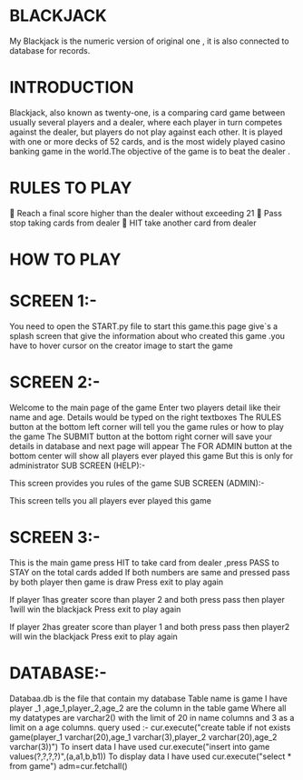 # BLACKJACK
My Blackjack is the numeric version of original one , it is also connected to database for records.
# INTRODUCTION
Blackjack, also known as twenty-one, is a comparing card game between usually several players and a dealer, where each player in turn competes against the dealer, but players do not play against each other. It is played with one or more decks of 52 cards, and is the most widely played casino banking game in the world.The objective of the game is to beat the dealer .
# RULES TO PLAY
	Reach a final score higher than the dealer without exceeding 21
	Pass stop taking cards from dealer
	HIT take another card  from dealer
# HOW TO PLAY
# SCREEN 1:-
 
You need to open the START.py file to start this game.this page give`s a splash screen that give the information about who created this game .you have to hover cursor on the creator image to start the game
# SCREEN 2:-
 


Welcome to the main page of the game Enter two players detail like their name and age.
Details would be  typed  on the right textboxes 
The RULES button at the bottom left corner will tell you the game rules or how to play the game 
The SUBMIT button at the bottom right corner will save your details in database and next page will appear
The  FOR ADMIN button at the bottom center will show all players ever played this game
But this is only for administrator 
SUB SCREEN (HELP):-
 
This screen provides you rules of the game
SUB SCREEN (ADMIN):-
 
This screen tells you all players ever played this game

# SCREEN 3:-
 
This is the main game press  HIT to take card from dealer ,press PASS to STAY on the total cards added
If both numbers  are same and pressed pass by both player then game is draw
Press exit to play again

 



If player 1has greater score than player 2 and both press pass then player 1will win the blackjack
Press exit to play again

 
If player 2has greater score than player 1 and both press pass then player2 will win the blackjack
Press exit to play again


 
# DATABASE:-
Databaa.db is the file that contain my database 
Table name is game
I have player _1 ,age_1,player_2,age_2 are the column in the table game
Where all my datatypes are varchar2() with the limit of 20 in name columns and 3 as a limit on a age columns.
 query used :-
cur.execute("create table if not exists game(player_1 varchar(20),age_1 varchar(3),player_2 varchar(20),age_2 varchar(3))")
To insert data  I have used 
cur.execute("insert into game values(?,?,?,?)",(a,a1,b,b1))
To display data I have used 
cur.execute("select * from game")
adm=cur.fetchall()

